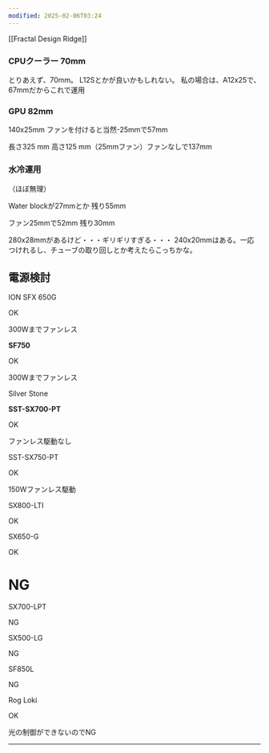 ```yaml
---
modified: 2025-02-06T03:24
---
```


[[Fractal Design Ridge]]

### CPUクーラー 70mm

とりあえず、70mm。
L12Sとかが良いかもしれない。
私の場合は、A12x25で、67mmだからこれで運用

### GPU 82mm

140x25mm ファンを付けると当然-25mmで57mm


長さ325 mm
高さ125 mm（25mmファン）ファンなしで137mm


  

### 水冷運用
（ほぼ無理）

Water blockが27mmとか
残り55mm

ファン25mmで52mm
残り30mm

280x28mmがあるけど・・・ギリギリすぎる・・・
240x20mmはある。一応つけれるし、チューブの取り回しとか考えたらこっちかな。

  

  

  

  

  

  

## 電源検討

  

  

ION SFX 650G

OK

300Wまでファンレス

  

  

  

**SF750**

OK

300Wまでファンレス

  

  

  

Silver Stone

  

**SST-SX700-PT** 

OK

ファンレス駆動なし

  

SST-SX750-PT

OK

150Wファンレス駆動

  

SX800-LTI

OK

  

  

SX650-G

OK

  

  

# NG

  

SX700-LPT

NG

  

  

SX500-LG

NG

  

  

SF850L

NG

  

Rog Loki

OK

光の制御ができないのでNG

---